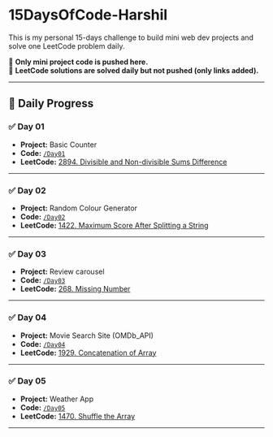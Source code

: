 # 15DaysOfCode-Harshil

This is my personal 15-days challenge to build mini web dev projects and solve one LeetCode problem daily.

📌 **Only mini project code is pushed here.**  
🧠 **LeetCode solutions are solved daily but not pushed (only links added).**

---

## 📅 Daily Progress

### ✅ Day 01  
-  **Project:** Basic Counter
-  **Code:** [`/Day01`](./Day01) 
-  **LeetCode:** [2894. Divisible and Non-divisible Sums Difference]( https://leetcode.com/problems/divisible-and-non-divisible-sums-difference/description/)

---

### ✅ Day 02  
-  **Project:** Random Colour Generator 
-  **Code:** [`/Day02`](./Day02) 
-  **LeetCode:** [1422. Maximum Score After Splitting a String]( https://leetcode.com/problems/maximum-score-after-splitting-a-string/description/)

---

### ✅ Day 03  
-  **Project:** Review carousel 
-  **Code:** [`/Day03`](./Day03) 
-  **LeetCode:** [268. Missing Number]( https://leetcode.com/problems/missing-number/description/)

---

### ✅ Day 04  
-  **Project:** Movie Search Site (OMDb_API) 
-  **Code:** [`/Day04`](./Day04) 
-  **LeetCode:** [1929. Concatenation of Array]( https://leetcode.com/problems/concatenation-of-array/description/)

---

### ✅ Day 05  
-  **Project:** Weather App 
-  **Code:** [`/Day05`](./Day05) 
-  **LeetCode:** [1470. Shuffle the Array]( https://leetcode.com/problems/shuffle-the-array/description/)

---